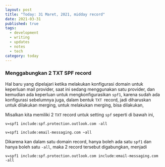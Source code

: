 ```yaml
---
layout: post
title: "Today: 31 Maret, 2021, midday record"
date: 2021-03-31
published: true
tags:
  - development
  - writing
  - updates
  - notes
  - tech
category: today
---
```


### Menggabungkan 2 TXT SPF record

Hal baru yang dipelajari ketika melakukan konfigurasi domain untuk keperluan mail provider, saat ini sedang menggunakan satu provider, dan kemudian ada keperluan untuk mengkonfigurasikan `spf1`, karena sudah ada konfigurasi sebelumnya juga, dalam bentuk `TXT `record, jadi diharuskan untuk dilakukan merging, untuk melakukan merging, bisa dilakukan,

Misalkan kita memiliki 2 `TXT` record untuk setting `spf` seperti di bawah ini, 

`v=spf1 include:spf.protection.outlook.com -all`

`v=spf1 include:email-messaging.com ~all`

Dikarena kan dalam satu domain record, hanya boleh ada satu `spf1` dan hanya boleh satu `-all`, maka 2 record tersebut digabungkan, menjadi

`v=spf1 include:spf.protection.outlook.com include:email-messaging.com -all`

